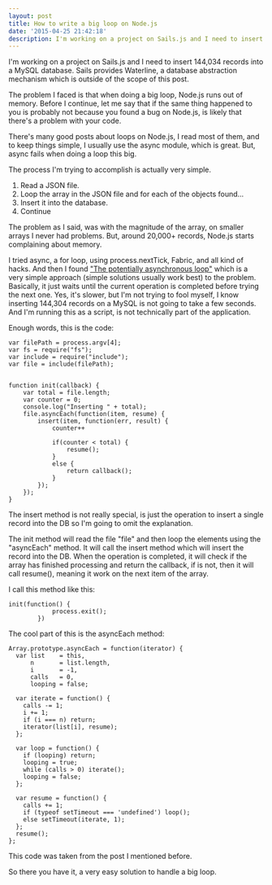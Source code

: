 ```yaml
---
layout: post
title: How to write a big loop on Node.js
date: '2015-04-25 21:42:18'
description: I'm working on a project on Sails.js and I need to insert 144,034 records into a MySQL database. Sails provides Waterline, a database abstraction mechanism which is outside of the scope of this post.
---
```


I'm working on a project on Sails.js and I need to insert 144,034 records into a MySQL database. Sails provides Waterline, a database abstraction mechanism which is outside of the scope of this post.

The problem I faced is that when doing a big loop, Node.js runs out of memory. Before I continue, let me say that if the same thing happened to you is probably not because you found a bug on Node.js, is likely that there's a problem with your code.

There's many good posts about loops on Node.js, I read most of them, and to keep things simple, I usually use the async module, which is great. But, async fails when doing a loop this big.

The process I'm trying to accomplish is actually very simple.

1. Read a JSON file.
2. Loop the array in the JSON file and for each of the objects found...
3. Insert it into the database.
4. Continue

The problem as I said, was with the magnitude of the array, on smaller arrays I never had problems. But, around 20,000+ records, Node.js starts complaining about memory.

I tried async, a for loop, using process.nextTick, Fabric, and all kind of hacks. And then I found ["The potentially asynchronous loop"](https://blog.jcoglan.com/2010/08/30/the-potentially-asynchronous-loop/) which is a very simple approach (simple solutions usually work best) to the problem. Basically, it just waits until the current operation is completed before trying the next one. Yes, it's slower, but I'm not trying to fool myself, I know inserting 144,304 records on a MySQL is not going to take a few seconds. And I'm running this as a script, is not technically part of the application.

Enough words, this is the code:

```
var filePath = process.argv[4];
var fs = require("fs");
var include = require("include");
var file = include(filePath);


function init(callback) {
	var total = file.length;
	var counter = 0;
	console.log("Inserting " + total);
	file.asyncEach(function(item, resume) {
		insert(item, function(err, result) {
			counter++

			if(counter < total) {
				resume();
			}
			else {
				return callback();
			}
		});
	});
}
```

The insert method is not really special, is just the operation to insert a single record into the DB so I'm going to omit the explanation.

The init method will read the file "file" and then loop the elements using the "asyncEach" method. It will call the insert method which will insert the record into the DB. When the operation is completed, it will check if the array has finished processing and return the callback, if is not, then it will call resume(), meaning it work on the next item of the array.

I call this method like this:

```
init(function() {
			process.exit();
		})
```

The cool part of this is the asyncEach method:

```
Array.prototype.asyncEach = function(iterator) {
  var list    = this,
      n       = list.length,
      i       = -1,
      calls   = 0,
      looping = false;

  var iterate = function() {
    calls -= 1;
    i += 1;
    if (i === n) return;
    iterator(list[i], resume);
  };

  var loop = function() {
    if (looping) return;
    looping = true;
    while (calls > 0) iterate();
    looping = false;
  };

  var resume = function() {
    calls += 1;
    if (typeof setTimeout === 'undefined') loop();
    else setTimeout(iterate, 1);
  };
  resume();
};
```

This code was taken from the post I mentioned before.

So there you have it, a very easy solution to handle a big loop.

